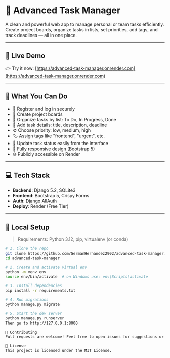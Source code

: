 # 🧠 Advanced Task Manager

A clean and powerful web app to manage personal or team tasks efficiently.  
Create project boards, organize tasks in lists, set priorities, add tags, and track deadlines — all in one place.

---

## 🚀 Live Demo

👉 Try it now: [https://advanced-task-manager.onrender.com](https://advanced-task-manager.onrender.com)

---

## 📸 What You Can Do

- 🔐 Register and log in securely
- 📁 Create project boards
- 📂 Organize tasks by list: To Do, In Progress, Done
- 📝 Add task details: title, description, deadline
- ⚙️ Choose priority: low, medium, high
- 🏷️ Assign tags like "frontend", "urgent", etc.
- 🔄 Update task status easily from the interface
- 📱 Fully responsive design (Bootstrap 5)
- 🌐 Publicly accessible on Render

---

## 💻 Tech Stack

- **Backend**: Django 5.2, SQLite3
- **Frontend**: Bootstrap 5, Crispy Forms
- **Auth**: Django AllAuth
- **Deploy**: Render (Free Tier)

---

## 🔧 Local Setup

> Requirements: Python 3.12, pip, virtualenv (or conda)

```bash
# 1. Clone the repo
git clone https://github.com/GermanHernandez2902/advanced-task-manager.git
cd advanced-task-manager

# 2. Create and activate virtual env
python -m venv env
source env/bin/activate  # on Windows use: env\Scripts\activate

# 3. Install dependencies
pip install -r requirements.txt

# 4. Run migrations
python manage.py migrate

# 5. Start the dev server
python manage.py runserver
Then go to http://127.0.0.1:8000

🙌 Contributing
Pull requests are welcome! Feel free to open issues for suggestions or bugs.

📄 License
This project is licensed under the MIT License.
